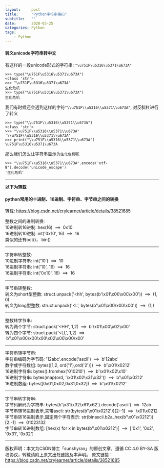 ```yaml
---
layout:     post
title:      "Python字符串编码"
subtitle:   ""
date:       2020-03-25
categories: Python
tags:
    - Python
---
```


#### 转义unicode字符串转中文
有这样的一段unicode形式的字符串: `"\u751F\u5316\u5371\u673A"`
```shell
>>> type("\u751F\u5316\u5371\u673A")
<class 'str'>
>>> "\u751F\u5316\u5371\u673A"
生化危机
>>> type("\u751F\u5316\u5371\u673A")
生化危机
```
我们有时候还会遇到这样的字符`"\\u751F\\u5316\\u5371\\u673A"`, 对反斜杠进行了转义
```shell
>>> type("\\u751F\\u5316\\u5371\\u673A")
<class 'str'>
>>> "\\u751F\\u5316\\u5371\\u673A"
'\\u751F\\u5316\\u5371\\u673A'
>>> print("\\u751F\\u5316\\u5371\\u673A")
\u751F\u5316\u5371\u673A
```
那么我们怎么让字符串显示为`生化危机`呢
```shell
>>> "\\u751F\\u5316\\u5371\\u673A".encode('utf-8').decode('unicode_escape')
'生化危机'
```

---
**以下为转载**

#### python常用的十进制、16进制、字符串、字节串之间的转换
转载: <https://blog.csdn.net/crylearner/article/details/38521685>

整数之间的进制转换:  
10进制转16进制: hex(16)  ==>  0x10  
16进制转10进制: int('0x10', 16)  ==>  16  
类似的还有oct()， bin()  

-------------------

字符串转整数:  
10进制字符串: int('10')  ==>  10  
16进制字符串: int('10', 16)  ==>  16  
16进制字符串: int('0x10', 16)  ==>  16  

-------------------

字节串转整数:  
转义为short型整数: struct.unpack('<hh', bytes(b'\x01\x00\x00\x00'))  ==>  (1, 0)  
转义为long型整数: struct.unpack('<L', bytes(b'\x01\x00\x00\x00'))  ==>  (1,)  

-------------------

整数转字节串:  
转为两个字节: struct.pack('<HH', 1,2)  ==>  b'\x01\x00\x02\x00'  
转为四个字节: struct.pack('<LL', 1,2)  ==>  b'\x01\x00\x00\x00\x02\x00\x00\x00'  

-------------------

字符串转字节串:  
字符串编码为字节码: '12abc'.encode('ascii')  ==>  b'12abc'  
数字或字符数组: bytes([1,2, ord('1'),ord('2')])  ==>  b'\x01\x0212'  
16进制字符串: bytes().fromhex('010210')  ==>  b'\x01\x02\x10'  
16进制字符串: bytes(map(ord, '\x01\x02\x31\x32'))  ==>  b'\x01\x0212'  
16进制数组: bytes([0x01,0x02,0x31,0x32])  ==>  b'\x01\x0212'  

-------------------

字节串转字符串:  
字节码解码为字符串: bytes(b'\x31\x32\x61\x62').decode('ascii')  ==>  12ab  
字节串转16进制表示,夹带ascii: str(bytes(b'\x01\x0212'))[2:-1]  ==>  \x01\x0212  
字节串转16进制表示,固定两个字符表示: str(binascii.b2a_hex(b'\x01\x0212'))[2:-1]  ==>  01023132  
字节串转16进制数组: [hex(x) for x in bytes(b'\x01\x0212')]  ==>  ['0x1', '0x2', '0x31', '0x32']  

-------------------

版权声明：本文为CSDN博主「sunshyran」的原创文章，遵循 CC 4.0 BY-SA 版权协议，转载请附上原文出处链接及本声明。
原文链接：https://blog.csdn.net/crylearner/article/details/38521685
